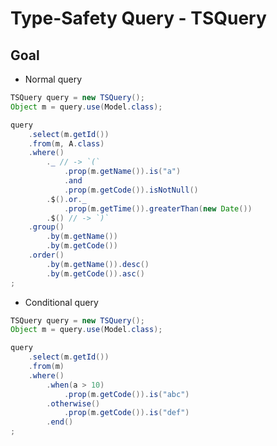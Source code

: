 **T**ype-**S**afety Query - TSQuery
==============================


## Goal

- Normal query

```java
TSQuery query = new TSQuery();
Object m = query.use(Model.class);

query
    .select(m.getId())
    .from(m, A.class)
    .where()
        ._ // -> `(`
            .prop(m.getName()).is("a")
            .and
            .prop(m.getCode()).isNotNull()
        .$().or._
            .prop(m.getTime()).greaterThan(new Date())
        .$() // -> `)`
    .group()
        .by(m.getName())
        .by(m.getCode())
    .order()
        .by(m.getName()).desc()
        .by(m.getCode()).asc()
;
```

- Conditional query

```java
TSQuery query = new TSQuery();
Object m = query.use(Model.class);

query
    .select(m.getId())
    .from(m)
    .where()
        .when(a > 10)
            .prop(m.getCode()).is("abc")
        .otherwise()
            .prop(m.getCode()).is("def")
        .end()
;
```
